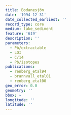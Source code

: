 ```yaml
---
title: Bodanesjön
date: '1994-12-31'
date_collected_earliest: ''
record_type: core
medium: lake_sediment
feature: '619'
description: ''
parameters:
  - Pb/extractable
  - LOI
  - C/14
  - Pb/isotopes
publications:
  - renberg_etal94
  - brannvall_etal01
  - renberg_etal00
geo_error: 0.0
geometry: ''
bbox: ~
longitude: ''
latitude: ''
---
```

